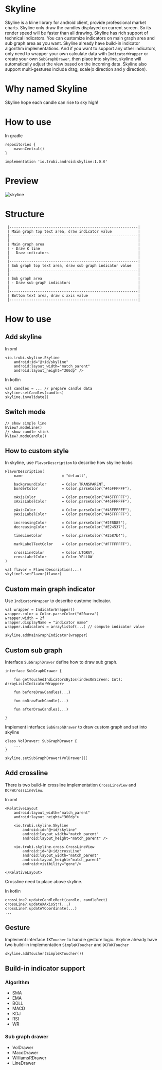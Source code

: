 # Skyline
Skyline is a kline library for android client, provide professional market charts. Skyline only draw the candles displayed on current screen. So its render speed will be faster than all drawing. Skyline has rich support of technical indicators. You can customize indicators on main graph area and sub graph area as you want. Skyline already have build-in indicator algorithm implementations. And if you want to support any other indicators, only need to wrapper your own calculate data with ```IndicatorWrapper``` or create your own ```SubGraphDrawer```, then place into skyline, skyline will automatically adjust the view based on the incoming data. Skyline also support multi-gestures include drag, scale(x direction and y direction).

# Why named Skyline
Skyline hope each candle can rise to sky high!

# How to use
In gradle
```
repositories {
    mavenCentral()
}

implementation 'io.trubi.android:skyline:1.0.0'
```

# Preview
![skyline](/images/skyline.gif)

# Structure
```
 |-----------------------------------------------------------|
 | Main graph top text area, draw indicator value            |
 |-----------------------------------------------------------|
 |                                                           |
 | Main graph area                                           |
 | - Draw K line                                             |
 | - Draw indicators                                         |           
 |                                                           |
 |-----------------------------------------------------------|
 | Sub graph top text area, draw sub graph indicator value   |
 |-----------------------------------------------------------|
 |                                                           |
 | Sub graph area                                            |
 | - Draw sub graph indicators                               |
 |                                                           |
 |-----------------------------------------------------------|
 | Bottom text area, draw x axis value                       |
 |-----------------------------------------------------------|
 ```

# How to use

## Add skyline
In xml
```
<io.trubi.skyline.Skyline
    android:id="@+id/skyline"
    android:layout_width="match_parent"
    android:layout_height="300dp" />
```
In kotlin
```
val candles = ... // prepare candle data
skyline.setCandles(candles)
skyline.invalidate()
```

## Switch mode
```
// show simple line
kView?.modeLine()
// show candle stick
kView?.modeCandle()
```

## How to custom style
In skyline, use ```FlavorDescription``` to describe how skyline looks

```
FlavorDescription(
    name                  = "default",

    backgroundColor       = Color.TRANSPARENT,
    borderColor           = Color.parseColor("#45FFFFFF"),

    xAxisColor            = Color.parseColor("#45FFFFFF"),
    xAxisLabelColor       = Color.parseColor("#45FFFFFF"),

    yAxisColor            = Color.parseColor("#45FFFFFF"),
    yAxisLabelColor       = Color.parseColor("#45FFFFFF"),

    increasingColor       = Color.parseColor("#2EBD85"),
    decreasingColor       = Color.parseColor("#E24537"),

    timeLineColor         = Color.parseColor("#2587b4"),

    markLabelTextColor    = Color.parseColor("#FFFFFFFF"),

    crossLineColor        = Color.LTGRAY,
    crossLabelColor       = Color.YELLOW
)
```
```
val flavor = FlavorDescription(...)
skyline?.setFlavor(flavor)
```

## Custom main graph indicator
Use ```IndicatorWrapper``` to describe custome indicator.
```
val wrapper = IndicatorWrapper()
wrapper.color = Color.parseColor("#20acea")
wrapper.width = 2f
wrapper.displayName = "indicator name"
wrapper.indicators = arraylistof(...) // compute indicator value

skyline.addMainGraphIndicator(wrapper)
```

## Custom sub graph
Interface ```SubGraphDrawer``` define how to draw sub graph.
```
interface SubGraphDrawer {

    fun getTouchedIndicatorsByIos(indexOnScreen: Int): ArrayList<IndicatorWrapper>

    fun beforeDrawCandles(...)

    fun onDrawEachCandle(...)

    fun afterDrawCandles(...)

}
```
Implement interface ```SubGraphDrawer``` to draw custom graph and set into skyline
```
class VolDrawer: SubGraphDrawer {
    ...
}

skyline.setSubGraphDrawer(VolDrawer())
```

## Add crossline
There is two build-in crossline implementation ```CrossLineView``` and ```DCFWCrossLineView```.

In xml
```
<RelativeLayout
    android:layout_width="match_parent"
    android:layout_height="300dp">

    <io.trubi.skyline.Skyline
        android:id="@+id/skyline"
        android:layout_width="match_parent"
        android:layout_height="match_parent" />

    <io.trubi.skyline.cross.CrossLineView
        android:id="@+id/crossLine"
        android:layout_width="match_parent"
        android:layout_height="match_parent"
        android:visibility="gone"/>

</RelativeLayout>
```

Crossline need to place above skyline.

In kotlin
```
crossLine?.updateCandleRect(candle, candleRect)
crossLine?.updateXAxisStr(...)
crossLine?.updateYCoordinate(...)
...
```

## Gesture
Implement interface ```IKToucher``` to handle gesture logic. Skyline already have two build-in implementation ```SimpleKToucher``` and ```DCFWKToucher```
```
skyline.addToucher(SimpleKToucher())
```

## Build-in indicator support
### Algorithm
- SMA
- EMA
- BOLL
- MACD
- KDJ
- RSI
- WR

### Sub graph drawer
- VolDrawer
- MacdDrawer
- WilliamsRDrawer
- LineDrawer
